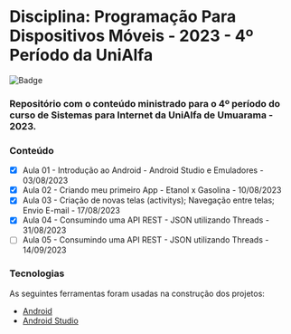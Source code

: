 # Disciplina: Programação Para Dispositivos Móveis - 2023 - 4º Período da UniAlfa

![Badge](https://img.shields.io/badge/Marcos%20Dias%20Vendramini-Android-green)

### Repositório com o conteúdo ministrado para o 4º período do curso de Sistemas para Internet da UniAlfa de Umuarama - 2023.

### Conteúdo

- [x] Aula 01 - Introdução ao Android - Android Studio e Emuladores - 03/08/2023
- [x] Aula 02 - Criando meu primeiro App - Etanol x Gasolina - 10/08/2023
- [x] Aula 03 - Criação de novas telas (activitys); Navegação entre telas; Envio E-mail - 17/08/2023
- [x] Aula 04 - Consumindo uma API REST - JSON utilizando Threads - 31/08/2023
- [ ] Aula 05 - Consumindo uma API REST - JSON utilizando Threads - 14/09/2023

### Tecnologias

As seguintes ferramentas foram usadas na construção dos projetos:

- [Android](https://developer.android.com/)
- [Android Studio](https://developer.android.com/studio)
